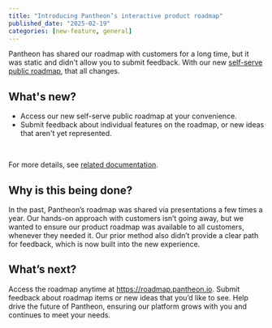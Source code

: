 ```yaml
---
title: "Introducing Pantheon’s interactive product roadmap"
published_date: "2025-02-19"
categories: [new-feature, general]
---
```

Pantheon has shared our roadmap with customers for a long time, but it was static and didn't allow you to submit feedback. With our new [self-serve public roadmap](https://roadmap.pantheon.io), that all changes.

## What's new? 

* Access our new self-serve public roadmap at your convenience.
* Submit feedback about individual features on the roadmap, or new ideas that aren't yet represented.

<br/>

For more details, see [related documentation](/roadmap).

## Why is this being done?
In the past, Pantheon’s roadmap was shared via presentations a few times a year. Our hands-on approach with customers isn’t going away, but we wanted to ensure our product roadmap was available to all customers, whenever they needed it. Our prior method also didn’t provide a clear path for feedback, which is now built into the new experience.

## What’s next?
Access the roadmap anytime at https://roadmap.pantheon.io. Submit feedback about roadmap items or new ideas that you’d like to see. Help drive the future of Pantheon, ensuring our platform grows with you and continues to meet your needs.
